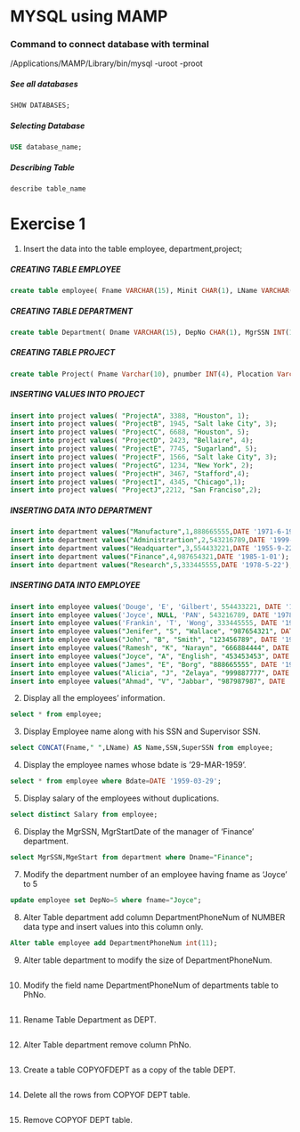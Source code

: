 # MYSQL using MAMP

### Command to connect database with terminal
/Applications/MAMP/Library/bin/mysql -uroot -proot

##### See all databases 
```SQL
SHOW DATABASES;
```

##### Selecting Database
```sql
USE database_name;
````

##### Describing Table
```
describe table_name
```
# Exercise 1

1. Insert the data into the table employee, department,project;

##### CREATING TABLE EMPLOYEE
```sql
create table employee( Fname VARCHAR(15), Minit CHAR(1), LName VARCHAR(15), SSN INTEGER(10), BDate DATE, Address Varchar(30), Sex CHAR(1), Salary INT(10), SuperSSN INTEGER(10) DEFAULT NULL, DepNo CHAR(1));
```

##### CREATING TABLE DEPARTMENT
```sql
create table Department( Dname VARCHAR(15), DepNo CHAR(1), MgrSSN INT(10), MgeStart DATE);
```

##### CREATING TABLE PROJECT
```sql
create table Project( Pname Varchar(10), pnumber INT(4), Plocation Varchar(20), DepNo CHAR(1));
```
##### INSERTING VALUES INTO PROJECT
```sql
insert into project values( "ProjectA", 3388, "Houston", 1);
insert into project values( "ProjectB", 1945, "Salt lake City", 3);
insert into project values( "ProjectC", 6688, "Houston", 5);
insert into project values( "ProjectD", 2423, "Bellaire", 4);
insert into project values( "ProjectE", 7745, "Sugarland", 5);
insert into project values( "ProjectF", 1566, "Salt lake City", 3);
insert into project values( "ProjectG", 1234, "New York", 2);
insert into project values( "ProjectH", 3467, "Stafford",4);
insert into project values( "ProjectI", 4345, "Chicago",1);
insert into project values( "ProjectJ",2212, "San Franciso",2);
```
##### INSERTING DATA INTO DEPARTMENT
```sql
insert into department values("Manufacture",1,888665555,DATE '1971-6-19');
insert into department values("Administrartion",2,543216789,DATE '1999-1-04');
insert into department values("Headquarter",3,554433221,DATE '1955-9-22');
insert into department values("Finance",4,987654321,DATE '1985-1-01');
insert into department values("Research",5,333445555,DATE '1978-5-22');
```

##### INSERTING DATA INTO EMPLOYEE
```sql
insert into employee values('Douge', 'E', 'Gilbert', 554433221, DATE '1960-6-09', '11 S 59 E, salt Lake City, UT', 'M', 80000, NULL, 3);
insert into employee values('Joyce', NULL, 'PAN', 543216789, DATE '1978-2-07', '35 S 18 E, Salt Lake City,UT', 'F', 70000, NULL, 2);
insert into employee values('Frankin', 'T', 'Wong', 333445555, DATE '1945-12-08', '638 voss Houston, TX', 'M', 40000, 554433221, 5);
insert into employee values("Jenifer", "S", "Wallace", "987654321", DATE '1931-06-20', "291 Berry Bellaire,TX", "F", 43000, 554433221, 4);
insert into employee values("John", "B", "Smith", "123456789", DATE '1955-01-09', "731 Fondren, Houston TX", "M", 30000, 333445555, 5);
insert into employee values("Ramesh", "K", "Narayn", "666884444", DATE '1952-09-15', "975 Fire Oak, Humble,TX", "M", 38000, 333445555, 5);
insert into employee values("Joyce", "A", "English", "453453453", DATE '1962-07-31', "5631 Rice Houston,TX", "F", 25000, 333445555, 5);
insert into employee values("James", "E", "Borg", "888665555", DATE '1927-11-10', "450 Stone, Houston,TX", "M", 55000, 543216789, 1);
insert into employee values("Alicia", "J", "Zelaya", "999887777", DATE '1958-07-19', "3321 Castle,Spring, TX", "F", 25000, 987654321, 4);
insert into employee values("Ahmad", "V", "Jabbar", "987987987", DATE '1959-03-29', "980 Dallas Houston,TX", "M", 25000, 987654321, 4);
```

2. Display all the employees’ information.
```sql
select * from employee;
```
3. Display Employee name along with his SSN and Supervisor SSN.
```sql
select CONCAT(Fname," ",LName) AS Name,SSN,SuperSSN from employee;
```
4. Display the employee names whose bdate is ’29-MAR-1959’.
```sql
select * from employee where Bdate=DATE '1959-03-29';
```
5. Display salary of the employees without duplications.
```sql
select distinct Salary from employee;
```
6. Display the MgrSSN, MgrStartDate of the manager of ‘Finance’ department.
```sql
select MgrSSN,MgeStart from department where Dname="Finance";
```
7. Modify the department number of an employee having fname as ‘Joyce’ to 5
```sql
update employee set DepNo=5 where fname="Joyce";
```
8. Alter Table department add column DepartmentPhoneNum of NUMBER data type
and insert values into this column only.
```sql
Alter table employee add DepartmentPhoneNum int(11);
```
9. Alter table department to modify the size of DepartmentPhoneNum.
```sql

```
10. Modify the field name DepartmentPhoneNum of departments table to PhNo.
```sql

```
11. Rename Table Department as DEPT.
```sql

```
12. Alter Table department remove column PhNo.
```sql

```
13. Create a table COPYOFDEPT as a copy of the table DEPT.
```sql

```
14. Delete all the rows from COPYOF DEPT table.
```sql

```
15. Remove COPYOF DEPT table.
```sql

```
